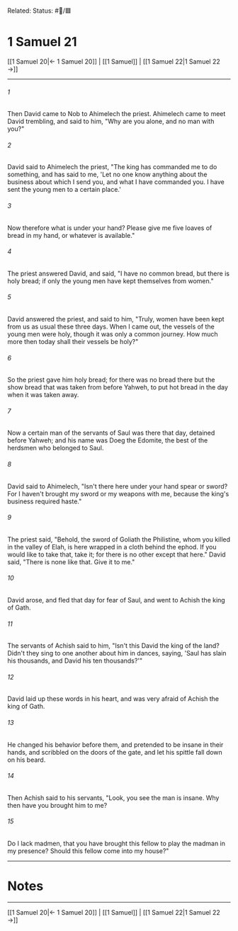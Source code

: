 Related:
Status: #📖/🟥
# 1 Samuel 21

[[1 Samuel 20|← 1 Samuel 20]] | [[1 Samuel]] | [[1 Samuel 22|1 Samuel 22 →]]
***



###### 1 
Then David came to Nob to Ahimelech the priest. Ahimelech came to meet David trembling, and said to him, "Why are you alone, and no man with you?" 

###### 2 
David said to Ahimelech the priest, "The king has commanded me to do something, and has said to me, 'Let no one know anything about the business about which I send you, and what I have commanded you. I have sent the young men to a certain place.' 

###### 3 
Now therefore what is under your hand? Please give me five loaves of bread in my hand, or whatever is available." 

###### 4 
The priest answered David, and said, "I have no common bread, but there is holy bread; if only the young men have kept themselves from women." 

###### 5 
David answered the priest, and said to him, "Truly, women have been kept from us as usual these three days. When I came out, the vessels of the young men were holy, though it was only a common journey. How much more then today shall their vessels be holy?" 

###### 6 
So the priest gave him holy bread; for there was no bread there but the show bread that was taken from before Yahweh, to put hot bread in the day when it was taken away. 

###### 7 
Now a certain man of the servants of Saul was there that day, detained before Yahweh; and his name was Doeg the Edomite, the best of the herdsmen who belonged to Saul. 

###### 8 
David said to Ahimelech, "Isn't there here under your hand spear or sword? For I haven't brought my sword or my weapons with me, because the king's business required haste." 

###### 9 
The priest said, "Behold, the sword of Goliath the Philistine, whom you killed in the valley of Elah, is here wrapped in a cloth behind the ephod. If you would like to take that, take it; for there is no other except that here." David said, "There is none like that. Give it to me." 

###### 10 
David arose, and fled that day for fear of Saul, and went to Achish the king of Gath. 

###### 11 
The servants of Achish said to him, "Isn't this David the king of the land? Didn't they sing to one another about him in dances, saying, 'Saul has slain his thousands, and David his ten thousands?'" 

###### 12 
David laid up these words in his heart, and was very afraid of Achish the king of Gath. 

###### 13 
He changed his behavior before them, and pretended to be insane in their hands, and scribbled on the doors of the gate, and let his spittle fall down on his beard. 

###### 14 
Then Achish said to his servants, "Look, you see the man is insane. Why then have you brought him to me? 

###### 15 
Do I lack madmen, that you have brought this fellow to play the madman in my presence? Should this fellow come into my house?"

---
# Notes


***
[[1 Samuel 20|← 1 Samuel 20]] | [[1 Samuel]] | [[1 Samuel 22|1 Samuel 22 →]]
